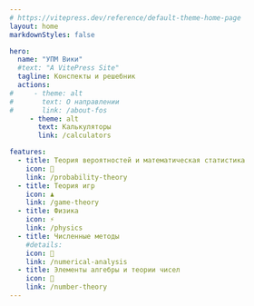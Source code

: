 ```yaml
---
# https://vitepress.dev/reference/default-theme-home-page
layout: home
markdownStyles: false

hero:
  name: "УПМ Вики"
  #text: "A VitePress Site"
  tagline: Конспекты и решебник
  actions:
#     - theme: alt
#       text: О направлении
#       link: /about-fos
     - theme: alt
       text: Калькуляторы
       link: /calculators

features:
  - title: Теория вероятностей и математическая статистика
    icon: 🎲
    link: /probability-theory
  - title: Теория игр
    icon: ♟️
    link: /game-theory
  - title: Физика
    icon: ⚡
    link: /physics
  - title: Численные методы
    #details: 
    icon: 🔢
    link: /numerical-analysis
  - title: Элементы алгебры и теории чисел
    icon: 🔢
    link: /number-theory
---
```


<script setup>
  document.title = "УПМ Вики";
</script>